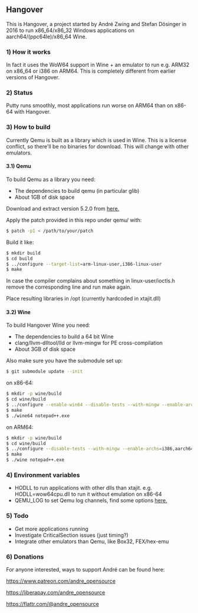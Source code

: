 ## Hangover
This is Hangover, a project started by André Zwing and Stefan Dösinger in 2016 to run
x86_64/x86_32 Windows applications on aarch64/(ppc64le)/x86_64 Wine.

### 1) How it works
In fact it uses the WoW64 support in Wine + an emulator to run e.g. ARM32 on x86_64 or i386 on ARM64.
This is completely different from earlier versions of Hangover.

### 2) Status
Putty runs smoothly, most applications run worse on ARM64 than on x86-64 with Hangover.

### 3) How to build
Currently Qemu is built as a library which is used in Wine. This is a license conflict, so there'll be no binaries for download. This will change with other emulators.

#### 3.1) Qemu
To build Qemu as a library you need:

- The dependencies to build qemu (in particular glib)
- About 1GB of disk space

Download and extract version 5.2.0 from [here.](https://download.qemu.org/)

Apply the patch provided in this repo under qemu/ with:
```bash
$ patch -p1 < /path/to/your/patch
```

Build it like:
```bash
$ mkdir build
$ cd build
$ ../configure --target-list=arm-linux-user,i386-linux-user
$ make
```

In case the compiler complains about something in linux-user/ioctls.h remove the corresponding line and run make again.

Place resulting libraries in /opt (currently hardcoded in xtajit.dll)

#### 3.2) Wine
To build Hangover Wine you need:

- The dependencies to build a 64 bit Wine
- clang/llvm-dlltool/lld or llvm-mingw for PE cross-compilation
- About 3GB of disk space

Also make sure you have the submodule set up:
```bash
$ git submodule update --init
```

on x86-64:
```bash
$ mkdir -p wine/build
$ cd wine/build
$ ../configure --enable-win64 --disable-tests --with-mingw --enable-archs=i386,x86_64
$ make
$ ./wine64 notepad++.exe
```

on ARM64:
```bash
$ mkdir -p wine/build
$ cd wine/build
$ ../configure --disable-tests --with-mingw --enable-archs=i386,aarch64
$ make
$ ./wine notepad++.exe
```

### 4) Environment variables

* HODLL to run applications with other dlls than xtajit. e.g. HODLL=wow64cpu.dll to run it without emulation on x86-64
* QEMU_LOG to set Qemu log channels, find some options [here.](https://github.com/AndreRH/qemu/blob/hangover/util/log.c#L297)

### 5) Todo

* Get more applications running
* Investigate CriticalSection issues (just timing?)
* Integrate other emulators than Qemu, like Box32, FEX/hex-emu

### 6) Donations

For anyone interested, ways to support André can be found here:

https://www.patreon.com/andre_opensource

https://liberapay.com/andre_opensource

https://flattr.com/@andre_opensource
